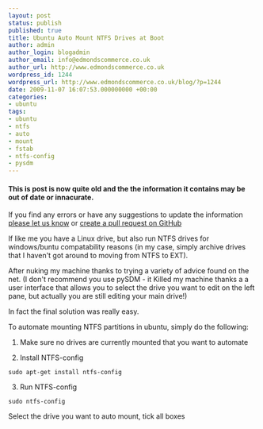 ```yaml
---
layout: post
status: publish
published: true
title: Ubuntu Auto Mount NTFS Drives at Boot
author: admin
author_login: blogadmin
author_email: info@edmondscommerce.co.uk
author_url: http://www.edmondscommerce.co.uk
wordpress_id: 1244
wordpress_url: http://www.edmondscommerce.co.uk/blog/?p=1244
date: 2009-11-07 16:07:53.000000000 +00:00
categories:
- ubuntu
tags:
- ubuntu
- ntfs
- auto
- mount
- fstab
- ntfs-config
- pysdm
---
```

<div class="oldpost"><h4>This is post is now quite old and the the information it contains may be out of date or innacurate.</h4>
<p>
If you find any errors or have any suggestions to update the information <a href="http://edmondscommerce.github.io/contact-us/index.html">please let us know</a>
or <a href="https://github.com/edmondscommerce/edmondscommerce.github.io">create a pull request on GitHub</a>
</p>
</div>
If like me you have a Linux drive, but also run NTFS drives for windows/buntu compatability reasons (in my case, simply archive drives that I haven't got around to moving from NTFS to EXT).

After nuking my machine thanks to trying a variety of advice found on the net. (I don't recommend you use pySDM - it Killed my machine thanks a a user interface that allows you to select the drive you want to edit on the left pane, but actually you are still editing your main drive!)

In fact the final solution was really easy.

To automate mounting NTFS partitions in ubuntu, simply do the following:

1. Make sure no drives are currently mounted that you want to automate

2. Install NTFS-config
```
sudo apt-get install ntfs-config
```

3. Run NTFS-config
```
sudo ntfs-config
```

Select the drive you want to auto mount, tick all boxes 
